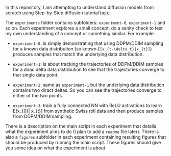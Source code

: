 In this repository, I am attempting to understand diffusion models from scratch using Step-by-Step diffusion tutorial [here](https://arxiv.org/abs/2406.08929).

The `experiments` folder contains subfolders: `experiment-0`, `experiment-1` and so on. Each experiment explores a small concept, do a sanity check 
to test my own understanding of a concept or something similar. For example:

- `experiment-0`: is simply demonstrating that using DDPM/DDIM sampling for a known data distribution (so known `E[x_{t-\delta_t}|x_{t}]`) produces
                  samples that match the underlying data distribution.

- `experiment-1`: is about tracking the trajectories of DDPM/DDIM samples for a dirac delta data distribution to see that the trajectories
                  converge to that single data point.

- `experiment-2`: same as `experiment-1` but the underlying data distribution contains two diract deltas. So you can see the trajectories converge
                  to either of the two points.

- `experiment-3`: train a fully connected NN with ReLU activations to learn E[x_{0}| x_{t}] from synthetic Swiss roll data and then produce samples
                  from DDPM/DDIM sampling. 

There is a description on the main script in each experiment that details what the experiment aims to do (I plan to add a `readme` file later). 
There is also a `figures` subfolder in each experiment containing resulting figures that should be produced by running the main script. 
These figures should give you some idea on what the experiment is about. 
